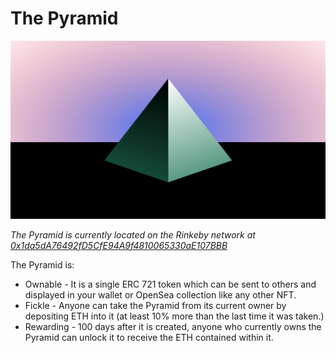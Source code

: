 # The Pyramid

![Image of the Pyramid](pyramid.png "The Pyramid")

*The Pyramid is currently located on the Rinkeby network at [0x1da5dA76492fD5CfE94A9f4810065330aE107BBB](https://rinkeby.etherscan.io/address/0x1da5dA76492fD5CfE94A9f4810065330aE107BBB)*

The Pyramid is:
* Ownable - It is a single ERC 721 token which can be sent to others and displayed in your wallet or OpenSea collection like any other NFT.
* Fickle - Anyone can take the Pyramid from its current owner by depositing ETH into it (at least 10% more than the last time it was taken.)
* Rewarding - 100 days after it is created, anyone who currently owns the Pyramid can unlock it to receive the ETH contained within it.
